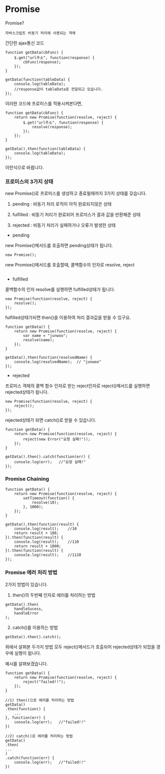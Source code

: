 

<h1>Promise</h1>

Promise?

```
자바스크립트 비동기 처리에 사용되는 객체
```

간단한 ajax통신 코드

```
function getData(cbFunc) {
    $.get("url주소", function(response) {
        cbFunc(response);
    });
}

getData(function(tableData) {
    console.log(tableData);
    //response값이 tableData로 전달되고 있습니다.
});
```

이러한 코드에 프로미스를 적용시켜본다면,

```
function getData(cbFunc) {
    return new Promise(function(resolve, reject) {
        $.get("url주소", function(response) {
            resolve(response);
        });
    });
}

getData().then(function(tableData) {
    console.log(tableData);
});
```

이런식으로 바뀝니다.



<h3>프로미스의 3가지 상태</h3>

new Promise()로 프로미스를 생성하고 종료될때까지 3가지 상태를 갖습니다.

1) pending : 비동기 처리 로직이 아직 완료되지않은 상태

2) fulfilled : 비동기 처리가 완료되어 프로미스가 결과 값을 반환해준 상태

3) rejected : 비동기 처리가 실패하거나 오류가 발생한 상태 



- pending

new Promise()메서드를 호출하면 pending상태가 됩니다.

```
new Promise();
```

new Promise()메서드를 호출할때, 콜백함수의 인자로 resolve, reject

```

```

- fulfilled

콜백함수의 인자 resolve를 실행하면 fulfilled상태가 됩니다.

```
new Promise(function(resolve, reject) {
    resolve();
});
```

fulfilled상태가되면 then()을 이용하여 처리 결과값을 받을 수 있구요.

```
function getData() {
    return new Promise(function(resolve, reject) {
        var name = "junwoo";
        resolve(name);
    });
}

getData().then(function(resolvedName) {
    console.log(resolvedName);	// "junwoo"
});
```

- rejected

프로미스 객체의 콜백 함수 인자로 받는 reject인자로 reject()메서드를 실행하면 rejected상태가 됩니다.

```
new Promise(function(resolve, reject) {
    reject();
});
```

rejected상태가 되면 catch()로 받을 수 있습니다.

```
function getData() {
    return new Promise(function(resolve, reject) {
        reject(new Error("요청 실패!"));
    });
}

getData().then().catch(function(err) {
    console.log(err);	//"요청 실패!"
});
```



<h3>
    Promise Chaining
</h3>

```
function getData() {
    return new Promise(function(resolve, reject) {
        setTimeout(function() {
            resolve(10);
        }, 1000);
    });
}

getData().then(function(result) {
    console.log(result);	//10
    return result + 100;
}).then(function(result) {
    console.log(result);	//110
    return result + 1000;
}).then(function(result) {
    console.log(result);	//1110
});
```



<h3>
    Promise 에러 처리 방법
</h3>

2가지 방법이 있습니다.

1) then()의 두번째 인자로 에러를 처리하는 방법

```
getData().then(
	handleSucess,
	handleError
);
```

2) catch()를 이용하는 방법

```
getData().then().catch();
```



위에서 살펴본 두가지 방법 모두 reject()메서드가 호출되어 rejected상태가 되었을 경우에 실행이 됩니다.

예시를 살펴보겠습니다.

```
function getData() {
    return new Promise(function(resolve, reject) {
        reject("failed!!");
    });
}

//1) then()으로 에러를 처리하는 방법
getData()
.then(function() {
    ...
}, function(err) {
    console.log(err);	//"failed!!"
})

//2) catch()로 에러를 처리하는 방법
getData()
.then(
...
)
.catch(function(err) {
    console.log(err);	//"failed!!"
})
```
